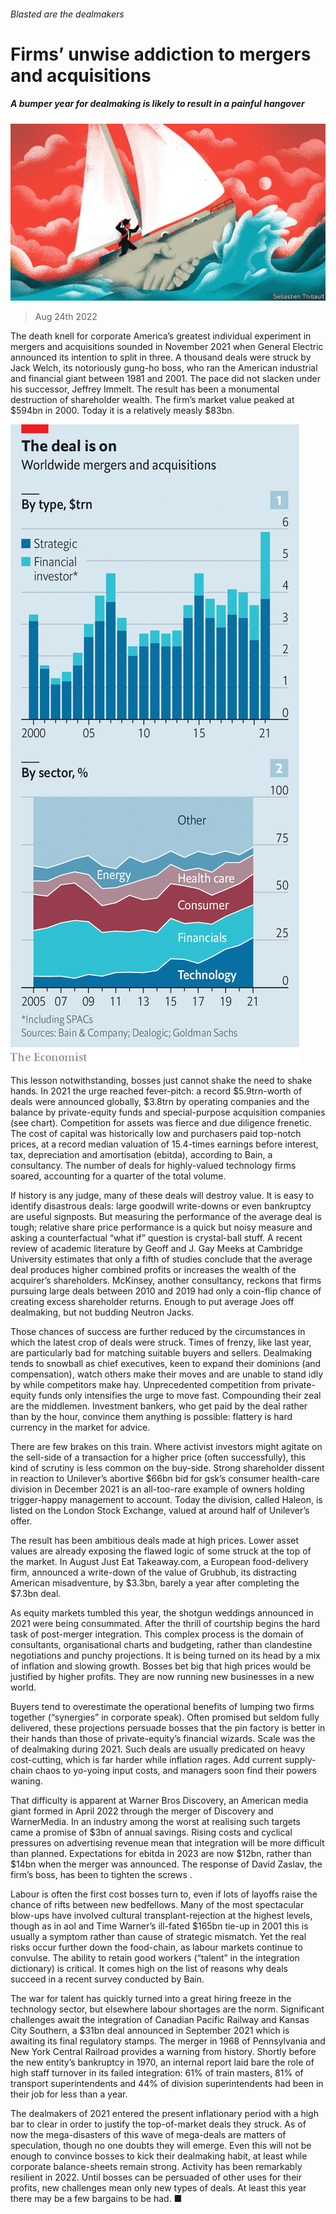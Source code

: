 ###### Blasted are the dealmakers

# Firms’ unwise addiction to mergers and acquisitions 

##### A bumper year for dealmaking is likely to result in a painful hangover 

![image](images/20220827_WBD004.jpg) 

> Aug 24th 2022 

The death knell for corporate America’s greatest individual experiment in mergers and acquisitions sounded in November 2021 when General Electric announced its intention to split in three. A thousand deals were struck by Jack Welch, its notoriously gung-ho boss, who ran the American industrial and financial giant between 1981 and 2001. The pace did not slacken under his successor, Jeffrey Immelt. The result has been a monumental destruction of shareholder wealth. The firm’s market value peaked at $594bn in 2000. Today it is a relatively measly $83bn.

![image](images/20220827_WBC635.png) 


This lesson notwithstanding, bosses just cannot shake the need to shake hands. In 2021 the urge reached fever-pitch: a record $5.9trn-worth of deals were announced globally, $3.8trn by operating companies and the balance by private-equity funds and special-purpose acquisition companies (see chart). Competition for assets was fierce and due diligence frenetic. The cost of capital was historically low and purchasers paid top-notch prices, at a record median valuation of 15.4-times earnings before interest, tax, depreciation and amortisation (ebitda), according to Bain, a consultancy. The number of deals for highly-valued technology firms soared, accounting for a quarter of the total volume.

If history is any judge, many of these deals will destroy value. It is easy to identify disastrous deals: large goodwill write-downs or even bankruptcy are useful signposts. But measuring the performance of the average deal is tough; relative share price performance is a quick but noisy measure and asking a counterfactual “what if” question is crystal-ball stuff. A recent review of academic literature by Geoff and J. Gay Meeks at Cambridge University estimates that only a fifth of studies conclude that the average deal produces higher combined profits or increases the wealth of the acquirer’s shareholders. McKinsey, another consultancy, reckons that firms pursuing large deals between 2010 and 2019 had only a coin-flip chance of creating excess shareholder returns. Enough to put average Joes off dealmaking, but not budding Neutron Jacks. 

Those chances of success are further reduced by the circumstances in which the latest crop of deals were struck. Times of frenzy, like last year, are particularly bad for matching suitable buyers and sellers. Dealmaking tends to snowball as chief executives, keen to expand their dominions (and compensation), watch others make their moves and are unable to stand idly by while competitors make hay. Unprecedented competition from private-equity funds only intensifies the urge to move fast. Compounding their zeal are the middlemen. Investment bankers, who get paid by the deal rather than by the hour, convince them anything is possible: flattery is hard currency in the market for advice.

There are few brakes on this train. Where activist investors might agitate on the sell-side of a transaction for a higher price (often successfully), this kind of scrutiny is less common on the buy-side. Strong shareholder dissent in reaction to Unilever’s abortive $66bn bid for gsk’s consumer health-care division in December 2021 is an all-too-rare example of owners holding trigger-happy management to account. Today the division, called Haleon, is listed on the London Stock Exchange, valued at around half of Unilever’s offer.

The result has been ambitious deals made at high prices. Lower asset values are already exposing the flawed logic of some struck at the top of the market. In August Just Eat Takeaway.com, a European food-delivery firm, announced a write-down of the value of Grubhub, its distracting American misadventure, by $3.3bn, barely a year after completing the $7.3bn deal.

As equity markets tumbled this year, the shotgun weddings announced in 2021 were being consummated. After the thrill of courtship begins the hard task of post-merger integration. This complex process is the domain of consultants, organisational charts and budgeting, rather than clandestine negotiations and punchy projections. It is being turned on its head by a mix of inflation and slowing growth. Bosses bet big that high prices would be justified by higher profits. They are now running new businesses in a new world. 

Buyers tend to overestimate the operational benefits of lumping two firms together (“synergies” in corporate speak). Often promised but seldom fully delivered, these projections persuade bosses that the pin factory is better in their hands than those of private-equity’s financial wizards. Scale was the  of dealmaking during 2021. Such deals are usually predicated on heavy cost-cutting, which is far harder while inflation rages. Add current supply-chain chaos to yo-yoing input costs, and managers soon find their powers waning. 

That difficulty is apparent at Warner Bros Discovery, an American media giant formed in April 2022 through the merger of Discovery and WarnerMedia. In an industry among the worst at realising such targets came a promise of $3bn of annual savings. Rising costs and cyclical pressures on advertising revenue mean that integration will be more difficult than planned. Expectations for ebitda in 2023 are now $12bn, rather than $14bn when the merger was announced. The response of David Zaslav, the firm’s boss, has been to tighten the screws . 

Labour is often the first cost bosses turn to, even if lots of layoffs raise the chance of rifts between new bedfellows. Many of the most spectacular blow-ups have involved cultural transplant-rejection at the highest levels, though as in aol and Time Warner’s ill-fated $165bn tie-up in 2001 this is usually a symptom rather than cause of strategic mismatch. Yet the real risks occur further down the food-chain, as labour markets continue to convulse. The ability to retain good workers (“talent” in the integration dictionary) is critical. It comes high on the list of reasons why deals succeed in a recent survey conducted by Bain.

The war for talent has quickly turned into a great hiring freeze in the technology sector, but elsewhere labour shortages are the norm. Significant challenges await the integration of Canadian Pacific Railway and Kansas City Southern, a $31bn deal announced in September 2021 which is awaiting its final regulatory stamps. The merger in 1968 of Pennsylvania and New York Central Railroad provides a warning from history. Shortly before the new entity’s bankruptcy in 1970, an internal report laid bare the role of high staff turnover in its failed integration: 61% of train masters, 81% of transport superintendents and 44% of division superintendents had been in their job for less than a year.

The dealmakers of 2021 entered the present inflationary period with a high bar to clear in order to justify the top-of-market deals they struck. As of now the mega-disasters of this wave of mega-deals are matters of speculation, though no one doubts they will emerge. Even this will not be enough to convince bosses to kick their dealmaking habit, at least while corporate balance-sheets remain strong. Activity has been remarkably resilient in 2022. Until bosses can be persuaded of other uses for their profits, new challenges mean only new types of deals. At least this year there may be a few bargains to be had. ■


